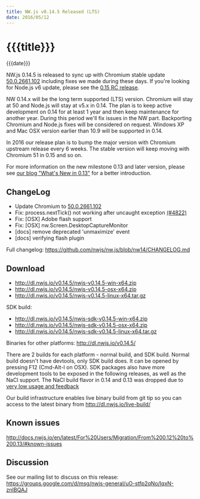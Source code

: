 ```yaml
---
title: NW.js v0.14.5 Released (LTS)
date: 2016/05/12
---
```

# {{{title}}}
{{{date}}}

NW.js 0.14.5 is released to sync up with Chromium stable update [50.0.2661.102](http://googlechromereleases.blogspot.com/2016/05/stable-channel-update.html) including fixes we made during these days. If you're looking for Node.js v6 update, please see the [0.15 RC release](/blog/v0.15.0-rc1/).

NW 0.14.x will be the long term supported (LTS) version. Chromium will stay at 50 and Node.js will stay at v5.x in 0.14. The plan is to keep active development on 0.14 for at least 1 year and then keep maintenance for another year. During this period we'll fix issues in the NW part. Backporting Chromium and Node.js fixes will be considered on request. Windows XP and Mac OSX version earlier than 10.9 will be supported in 0.14.

In 2016 our release plan is to bump the major version with Chromium upstream release every 6 weeks. The stable version will keep moving with Chromium 51 in 0.15 and so on.

For more information on the new milestone 0.13 and later version, please see [our blog "What's New in 0.13"](/blog/whats-new-in-0.13) for a better introduction.

## ChangeLog

- Update Chromium to [50.0.2661.102](http://googlechromereleases.blogspot.com/2016/05/stable-channel-update.html)
- Fix: process.nextTick() not working after uncaught exception [(#4822)](https://github.com/nwjs/nw.js/issues/4822)
- Fix: [OSX] Adobe flash support
- Fix: [OSX] nw.Screen.DesktopCaptureMonitor
- [docs] remove deprecated 'unmaximize' event
- [docs] verifying flash plugin

Full changelog: https://github.com/nwjs/nw.js/blob/nw14/CHANGELOG.md

## Download 

* http://dl.nwjs.io/v0.14.5/nwjs-v0.14.5-win-x64.zip 
* http://dl.nwjs.io/v0.14.5/nwjs-v0.14.5-osx-x64.zip 
* http://dl.nwjs.io/v0.14.5/nwjs-v0.14.5-linux-x64.tar.gz 

SDK build: 
* http://dl.nwjs.io/v0.14.5/nwjs-sdk-v0.14.5-win-x64.zip 
* http://dl.nwjs.io/v0.14.5/nwjs-sdk-v0.14.5-osx-x64.zip 
* http://dl.nwjs.io/v0.14.5/nwjs-sdk-v0.14.5-linux-x64.tar.gz 

Binaries for other platforms: http://dl.nwjs.io/v0.14.5/ 

There are 2 builds for each platform - normal build, and SDK build. Normal build doesn't have devtools, only SDK build does. lt can be opened by pressing F12 (Cmd-Alt-I on OSX). SDK packages also have more development tools to be exposed in the following releases, as well as the NaCl support. The NaCl build flavor in 0.14 and 0.13 was dropped due to [very low usage and feedback](https://groups.google.com/d/msg/nwjs-general/uyNwqEPowd0/RfIDu1EIBQAJ)

Our build infrastructure enables live binary build from git tip so you can access to the latest binary from http://dl.nwjs.io/live-build/ 

## Known issues 
 
http://docs.nwjs.io/en/latest/For%20Users/Migration/From%200.12%20to%200.13/#known-issues

## Discussion

See our mailing list to discuss on this release: https://groups.google.com/d/msg/nwjs-general/uO-stfp2qNo/IqxN-znIBQAJ
